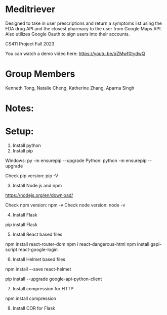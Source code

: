 # Meditriever
Designed to take in user prescriptions and return a symptoms list using the FDA drug API and the closest pharmacy to the user from Google Maps API. Also utilizes Google Oauth to sign users into their accounts.

CS411 Project Fall 2023

You can watch a demo video here: https://youtu.be/qZMwf0tydwQ

# Group Members
Kenneth Tong, Natalie Cheng, Katherine Zhang, Aparna Singh

# Notes:


# Setup:
1. Install python
2. Install pip

Windows: py -m ensurepip --upgrade
Python: python -m ensurepip --upgrade

Check pip version: pip -V

3. Install Node.js and npm

https://nodejs.org/en/download/

Check npm version: npm -v
Check node version: node -v

4. Install Flask

pip install Flask

5.  Install React based files

npm install react-router-dom
npm i react-dangerous-html 
npm install gapi-script react-google-login

6. Install Helmet based files

npm install --save react-helmet

pip install --upgrade google-api-python-client

7. Install compression for HTTP

npm install compression

8. Install COR for Flask

